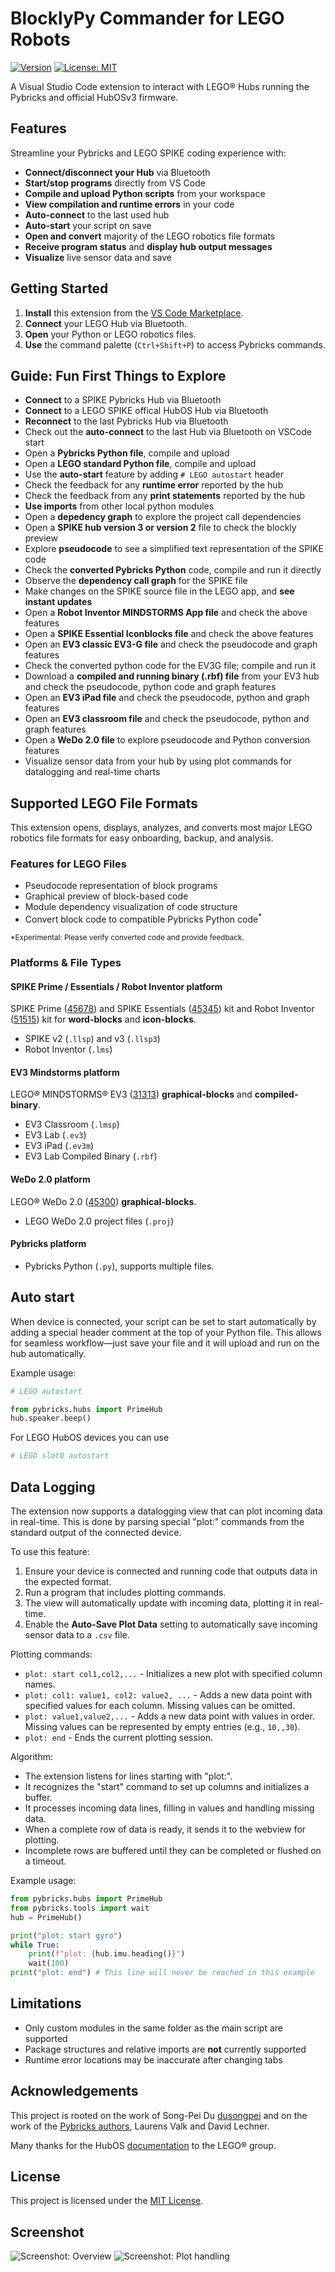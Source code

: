 # BlocklyPy Commander for LEGO Robots

[![Version](https://img.shields.io/visual-studio-marketplace/v/afarago.blocklypy-vscode?label=VS%20Marketplace)](https://marketplace.visualstudio.com/items?itemName=afarago.blocklypy-vscode)
[![License: MIT](https://img.shields.io/badge/License-MIT-yellow.svg)](LICENSE)

A Visual Studio Code extension to interact with LEGO® Hubs running the Pybricks
and official HubOSv3 firmware.

## Features

Streamline your Pybricks and LEGO SPIKE coding experience with:

- **Connect/disconnect your Hub** via Bluetooth
- **Start/stop programs** directly from VS Code
- **Compile and upload Python scripts** from your workspace
- **View compilation and runtime errors** in your code
- **Auto-connect** to the last used hub
- **Auto-start** your script on save
- **Open and convert** majority of the LEGO robotics file formats
- **Receive program status** and **display hub output messages**
- **Visualize** live sensor data and save

## Getting Started

1. **Install** this extension from the
   [VS Code Marketplace](https://marketplace.visualstudio.com/items?itemName=afarago.blocklypy-vscode).
2. **Connect** your LEGO Hub via Bluetooth.
3. **Open** your Python or LEGO robotics files.
4. **Use** the command palette (`Ctrl+Shift+P`) to access Pybricks commands.

## Guide: Fun First Things to Explore

- **Connect** to a SPIKE Pybricks Hub via Bluetooth
- **Connect** to a LEGO SPIKE offical HubOS Hub via Bluetooth
- **Reconnect** to the last Pybricks Hub via Bluetooth
- Check out the **auto-connect** to the last Hub via Bluetooth on VSCode start
- Open a **Pybricks Python file**, compile and upload
- Open a **LEGO standard Python file**, compile and upload
- Use the **auto-start** feature by adding `# LEGO autostart` header
- Check the feedback for any **runtime error** reported by the hub
- Check the feedback from any **print statements** reported by the hub
- **Use imports** from other local python modules
- Open a **depedency graph** to explore the project call dependencies
- Open a **SPIKE hub version 3 or version 2** file to check the blockly preview
- Explore **pseudocode** to see a simplified text representation of the SPIKE
  code
- Check the **converted Pybricks Python** code, compile and run it directly
- Observe the **dependency call graph** for the SPIKE file
- Make changes on the SPIKE source file in the LEGO app, and **see instant
  updates**
- Open a **Robot Inventor MINDSTORMS App file** and check the above features
- Open a **SPIKE Essential Iconblocks file** and check the above features
- Open an **EV3 classic EV3-G file** and check the pseudocode and graph features
- Check the converted python code for the EV3G file; compile and run it
- Download a **compiled and running binary (.rbf) file** from your EV3 hub and
  check the pseudocode, python code and graph features
- Open an **EV3 iPad file** and check the pseudocode, python and graph features
- Open an **EV3 classroom file** and check the pseudocode, python and graph
  features
- Open a **WeDo 2.0 file** to explore pseudocode and Python conversion features
- Visualize sensor data from your hub by using plot commands for datalogging and
  real-time charts

## Supported LEGO File Formats

This extension opens, displays, analyzes, and converts most major LEGO robotics
file formats for easy onboarding, backup, and analysis.

### Features for LEGO Files

- Pseudocode representation of block programs
- Graphical preview of block-based code
- Module dependency visualization of code structure
- Convert block code to compatible Pybricks Python code<sup>\*</sup>

<sup>\*Experimental: Please verify converted code and provide feedback.</sup>

### Platforms & File Types

#### SPIKE Prime / Essentials / Robot Inventor platform

SPIKE Prime
([45678](https://www.lego.com/en-us/product/lego-education-spike-prime-set-45678))
and SPIKE Essentials
([45345](https://www.lego.com/en-us/product/lego-education-spike-essential-set-45345))
kit and Robot Inventor
([51515](https://www.lego.com/en-us/product/robot-inventor-51515)) kit for
**word-blocks** and **icon-blocks**.

- SPIKE v2 (`.llsp`) and v3 (`.llsp3`)
- Robot Inventor (`.lms`)

#### EV3 Mindstorms platform

LEGO® MINDSTORMS® EV3
([31313](https://www.lego.com/en-us/product/lego-mindstorms-ev3-31313))
**graphical-blocks** and **compiled-binary**.

- EV3 Classroom (`.lmsp`)
- EV3 Lab (`.ev3`)
- EV3 iPad (`.ev3m`)
- EV3 Lab Compiled Binary (`.rbf`)

#### WeDo 2.0 platform

LEGO® WeDo 2.0
([45300](https://education.lego.com/en-us/products/lego-education-wedo-2-0-core-set/45300/))
**graphical-blocks**.

- LEGO WeDo 2.0 project files (`.proj`)

#### Pybricks platform

- Pybricks Python (`.py`), supports multiple files.

## Auto start

When device is connected, your script can be set to start automatically by
adding a special header comment at the top of your Python file. This allows for
seamless workflow—just save your file and it will upload and run on the hub
automatically.

Example usage:

```python
# LEGO autostart

from pybricks.hubs import PrimeHub
hub.speaker.beep()
```

For LEGO HubOS devices you can use

```python
# LEGO slot0 autostart
```

## Data Logging

The extension now supports a datalogging view that can plot incoming data in
real-time. This is done by parsing special "plot:" commands from the standard
output of the connected device.

To use this feature:

1. Ensure your device is connected and running code that outputs data in the
   expected format.
2. Run a program that includes plotting commands.
3. The view will automatically update with incoming data, plotting it in
   real-time.
4. Enable the **Auto-Save Plot Data** setting to automatically save incoming
   sensor data to a `.csv` file.

Plotting commands:

- `plot: start col1,col2,...` - Initializes a new plot with specified column
  names.
- `plot: col1: value1, col2: value2, ...` - Adds a new data point with specified
  values for each column. Missing values can be omitted.
- `plot: value1,value2,...` - Adds a new data point with values in order.
  Missing values can be represented by empty entries (e.g., `10,,30`).
- `plot: end` - Ends the current plotting session.

Algorithm:

- The extension listens for lines starting with "plot:".
- It recognizes the "start" command to set up columns and initializes a buffer.
- It processes incoming data lines, filling in values and handling missing data.
- When a complete row of data is ready, it sends it to the webview for plotting.
- Incomplete rows are buffered until they can be completed or flushed on a
  timeout.

Example usage:

```python
from pybricks.hubs import PrimeHub
from pybricks.tools import wait
hub = PrimeHub()

print("plot: start gyro")
while True:
    print(f"plot: {hub.imu.heading()}")
    wait(100)
print("plot: end") # This line will never be reached in this example
```

## Limitations

- Only custom modules in the same folder as the main script are supported
- Package structures and relative imports are **not** currently supported
- Runtime error locations may be inaccurate after changing tabs

## Acknowledgements

This project is rooted on the work of Song-Pei Du
[dusongpei](https://github.com/dsp05/pybricks-vscode) and on the work of the
[Pybricks authors](https://github.com/pybricks), Laurens Valk and David Lechner.

Many thanks for the HubOS
[documentation](https://lego.github.io/spike-prime-docs) to the LEGO® group.

## License

This project is licensed under the [MIT License](LICENSE).

## Screenshot

![Screenshot: Overview](./screenshots/1.gif)
![Screenshot: Plot handling](./screenshots/plot.gif)
